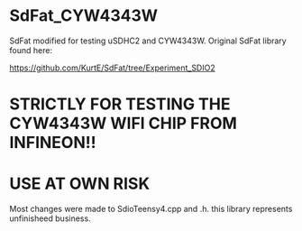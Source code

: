 # SdFat_CYW4343W
SdFat modified for testing uSDHC2 and CYW4343W. Original SdFat library found here:

https://github.com/KurtE/SdFat/tree/Experiment_SDIO2

# STRICTLY FOR TESTING THE CYW4343W WIFI CHIP FROM INFINEON!!
# USE AT OWN RISK
Most changes were made to SdioTeensy4.cpp and .h. this library represents unfinisheed business.

